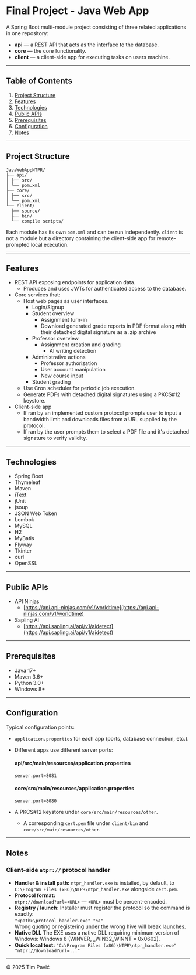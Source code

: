 # Final Project - Java Web App

A Spring Boot multi-module project consisting of three related applications in one repository:

- **api** — a REST API that acts as the interface to the database.  
- **core** — the core functionality.
- **client** — a client-side app for executing tasks on users machine.

---

## Table of Contents

1. [Project Structure](#project-structure)
2. [Features](#features)
3. [Technologies](#technologies)
4. [Public APIs](#public-apis)
5. [Prerequisites](#prerequisites)
6. [Configuration](#configuration)
7. [Notes](#notes)

---

## Project Structure

```
JavaWebAppNTPR/
├── api/
│ ├── src/
│ └── pom.xml
├── core/
│ ├── src/
│ └── pom.xml
└── client/
  ├── source/
  ├── bin/
  └── compile scripts/
```

Each module has its own `pom.xml` and can be run independently.
`client` is not a module but a directory containing the client-side app for remote-prompted local execution.

---

## Features

- REST API exposing endpoints for application data.
  - Produces and uses JWTs for authenticated access to the database.
- Core services that:
  - Host web pages as user interfaces.
    - Login/Signup
    - Student overview
      - Assignment turn-in
      - Download generated grade reports in PDF format along with their detached digital signature as a .zip archive
    - Professor overview
      - Assignment creation and grading
        - AI writing detection
    - Administrative actions
      - Professor authorization
      - User account manipulation
      - New course input
    - Student grading
  - Use Cron scheduler for periodic job execution.
  - Generate PDFs with detached digital signatures using a PKCS#12 keystore.
- Client-side app
  - If ran by an implemented custom protocol prompts user to input a bandwidth limit and downloads files from a URL supplied by the protocol.
  - If ran by the user prompts them to select a PDF file and it's detached signature to verify validity.

---

## Technologies

- Spring Boot
- Thymeleaf
- Maven
- iText
- jUnit
- jsoup
- JSON Web Token
- Lombok
- MySQL
- H2
- MyBatis
- Flyway
- Tkinter
- curl
- OpenSSL

---

## Public APIs

- API Ninjas
  - [https://api.api-ninjas.com/v1/worldtime](https://api.api-ninjas.com/v1/worldtime)
- Sapling AI
  - [https://api.sapling.ai/api/v1/aidetect](https://api.sapling.ai/api/v1/aidetect)

---

## Prerequisites

- Java 17+
- Maven 3.6+
- Python 3.0+
- Windows 8+

---

## Configuration

Typical configuration points:

- `application.properties` for each app (ports, database connection, etc.).
- Different apps use different server ports:

    #### api/src/main/resources/application.properties
    `server.port=8081`

    #### core/src/main/resources/application.properties
    `server.port=8080`

- A PKCS#12 keystore under `core/src/main/resources/other`.
  - A corresponding `cert.pem` file under `client/bin` and `core/src/main/resources/other`.

---

## Notes

### Client-side `ntpr://` protocol handler

- **Handler & install path:** `ntpr_handler.exe` is installed, by default, to `C:\Program Files (x86)\NTPR\ntpr_handler.exe` alongside `cert.pem`.  
- **Protocol format:**  
  `ntpr://download?url=<URL>` — `<URL>` must be percent-encoded.
- **Registry / launch:** Installer must register the protocol so the command is exactly:  
  `"<path>\protocol_handler.exe" "%1"`  
  Wrong quoting or registering under the wrong hive will break launches.
- **Native DLL** The EXE uses a native DLL requiring minimum version of Windows: Windows 8 (WINVER, _WIN32_WINNT = 0x0602).
- **Quick local test:**
  `"C:\Program Files (x86)\NTPR\ntpr_handler.exe" "ntpr://download?url=..."`

---

© 2025 Tim Pavić
